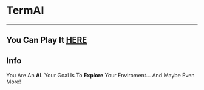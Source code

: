 # TermAI
---
## You Can Play It [HERE](https://tom-on64.github.io/TermAI/)

## Info
You Are An **AI**.
Your Goal Is To **Explore** Your Enviroment... And Maybe Even More!


